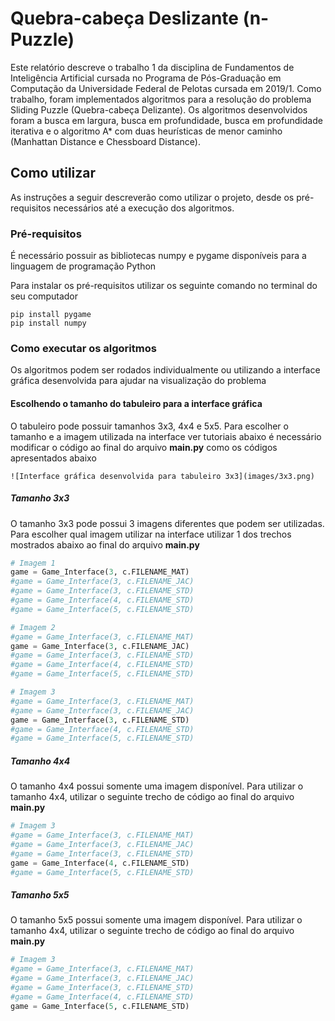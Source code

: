 # Quebra-cabeça Deslizante (n-Puzzle)

Este relatório descreve o trabalho 1 da disciplina de Fundamentos de Inteligência Artificial cursada no Programa de Pós-Graduação em Computação da Universidade Federal de Pelotas cursada  em 2019/1. Como trabalho, foram implementados algoritmos para a resolução do problema Sliding Puzzle (Quebra-cabeça Delizante). Os algoritmos desenvolvidos foram a busca em largura, busca em profundidade, busca em profundidade iterativa e o algoritmo A* com duas heurísticas de menor caminho (Manhattan Distance e Chessboard Distance).

## Como utilizar

As instruções a seguir descreverão como utilizar o projeto, desde os pré-requisitos necessários até a execução dos algoritmos.

### Pré-requisitos

É necessário possuir as bibliotecas numpy e pygame disponíveis para a linguagem de programação Python

Para instalar os pré-requisitos utilizar os seguinte comando no terminal do seu computador
```
pip install pygame
pip install numpy
```

### Como executar os algoritmos

Os algoritmos podem ser rodados individualmente ou utilizando a interface gráfica desenvolvida para ajudar na visualização do problema

#### Escolhendo o tamanho do tabuleiro para a interface gráfica
O tabuleiro pode possuir tamanhos 3x3, 4x4 e 5x5. Para escolher o tamanho e a imagem utilizada na interface ver tutoriais abaixo é necessário modificar o código ao final do arquivo **main.py** como os códigos apresentados abaixo

```
![Interface gráfica desenvolvida para tabuleiro 3x3](images/3x3.png)
```

#####  Tamanho 3x3
O tamanho 3x3 pode possui 3 imagens diferentes que podem ser utilizadas. Para escolher qual imagem utilizar na interface utilizar 1 dos trechos mostrados abaixo ao final do arquivo **main.py**
```python
# Imagem 1 
game = Game_Interface(3, c.FILENAME_MAT)
#game = Game_Interface(3, c.FILENAME_JAC)
#game = Game_Interface(3, c.FILENAME_STD)
#game = Game_Interface(4, c.FILENAME_STD)
#game = Game_Interface(5, c.FILENAME_STD)
```
```python
# Imagem 2
#game = Game_Interface(3, c.FILENAME_MAT)
game = Game_Interface(3, c.FILENAME_JAC)
#game = Game_Interface(3, c.FILENAME_STD)
#game = Game_Interface(4, c.FILENAME_STD)
#game = Game_Interface(5, c.FILENAME_STD)
```
```python
# Imagem 3
#game = Game_Interface(3, c.FILENAME_MAT)
#game = Game_Interface(3, c.FILENAME_JAC)
game = Game_Interface(3, c.FILENAME_STD)
#game = Game_Interface(4, c.FILENAME_STD)
#game = Game_Interface(5, c.FILENAME_STD)
```

#####  Tamanho 4x4
O tamanho 4x4 possui somente uma imagem disponível. Para utilizar o tamanho 4x4, utilizar o seguinte trecho de código ao final do arquivo **main.py**

```python
# Imagem 3
#game = Game_Interface(3, c.FILENAME_MAT)
#game = Game_Interface(3, c.FILENAME_JAC)
#game = Game_Interface(3, c.FILENAME_STD)
game = Game_Interface(4, c.FILENAME_STD)
#game = Game_Interface(5, c.FILENAME_STD)
```

#####  Tamanho 5x5
O tamanho 5x5 possui somente uma imagem disponível. Para utilizar o tamanho 4x4, utilizar o seguinte trecho de código ao final do arquivo **main.py**

```python
# Imagem 3
#game = Game_Interface(3, c.FILENAME_MAT)
#game = Game_Interface(3, c.FILENAME_JAC)
#game = Game_Interface(3, c.FILENAME_STD)
#game = Game_Interface(4, c.FILENAME_STD)
game = Game_Interface(5, c.FILENAME_STD)
```
